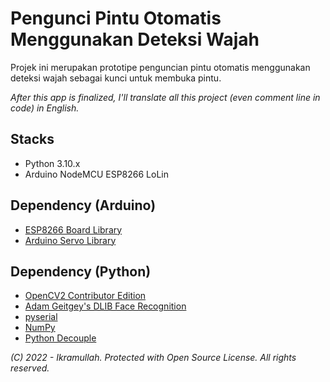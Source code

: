 # Pengunci Pintu Otomatis Menggunakan Deteksi Wajah
Projek ini merupakan prototipe penguncian pintu otomatis menggunakan deteksi wajah sebagai kunci untuk membuka pintu.

*After this app is finalized, I'll translate all this project (even comment line in code) in English.*

## Stacks
- Python 3.10.x
- Arduino NodeMCU ESP8266 LoLin

## Dependency (Arduino)
- [ESP8266 Board Library](https://github.com/esp8266/Arduino)
- [Arduino Servo Library](https://github.com/arduino-libraries/Servo)

## Dependency (Python)
- [OpenCV2 Contributor Edition](https://github.com/opencv/opencv_contrib)
- [Adam Geitgey's DLIB Face Recognition](https://github.com/ageitgey/face_recognition)
- [pyserial](https://github.com/pyserial/pyserial)
- [NumPy](https://github.com/numpy/numpy)
- [Python Decouple](https://github.com/HBNetwork/python-decouple)

*(C) 2022 - Ikramullah. Protected with Open Source License. All rights reserved.*
